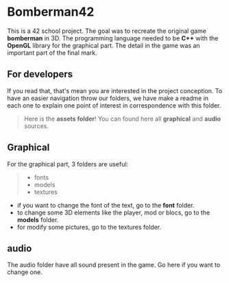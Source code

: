 # Bomberman42

This is a 42 school project. The goal was to recreate the original game **bomberman** in 3D. The programming language needed to be **C++** with the **OpenGL** library for the graphical part. The detail in the game was an important part of the final mark.

## For developers

If you read that, that's mean you are interested in the project conception. To have an easier navigation throw our folders, we have make a readme in each one to explain one point of interest in correspondence with this folder.

> Here is the **assets folder**! You can found here all **graphical** and **audio** sources.


## Graphical

For the graphical part, 3 folders are useful:
> - fonts
> - models
> - textures

 - if you want to change the font of the text, go to the **font** folder.
 - to change some 3D elements like the player, mod or blocs, go to the **models** folder.
 - for modify some pictures, go to the textures folder.
## audio
The audio folder have all sound present in the game. Go here if you want to change one.